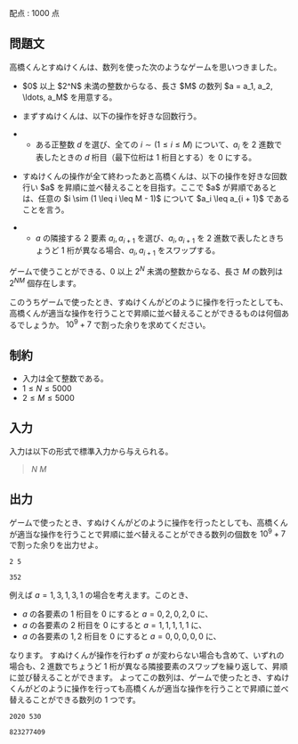 配点 : $1000$ 点

## 問題文

高橋くんとすぬけくんは、数列を使った次のようなゲームを思いつきました。

- <p>$0$ 以上 $2^N$ 未満の整数からなる、長さ $M$ の数列 $a = a_1, a_2, \ldots, a_M$ を用意する。</p>
- <p>まずすぬけくんは、以下の操作を好きな回数行う。</p>
-   - ある正整数 $d$ を選び、全ての $i \sim (1 \leq i \leq M)$ について、$a_i$ を $2$ 進数で表したときの $d$ 桁目（最下位桁は $1$ 桁目とする）を $0$ にする。
- <p>すぬけくんの操作が全て終わったあと高橋くんは、以下の操作を好きな回数行い $a$ を昇順に並べ替えることを目指す。ここで $a$ が昇順であるとは、任意の $i \sim (1 \leq i \leq M - 1)$ について $a_i \leq a_{i + 1}$ であることを言う。</p>
-   - $a$ の隣接する $2$ 要素 $a_i, a_{i + 1}$ を選び、$a_i, a_{i + 1}$ を $2$ 進数で表したときちょうど $1$ 桁が異なる場合、$a_i, a_{i + 1}$ をスワップする。

ゲームで使うことができる、$0$ 以上 $2^N$ 未満の整数からなる、長さ $M$ の数列は $2^{NM}$ 個存在します。

このうちゲームで使ったとき、すぬけくんがどのように操作を行ったとしても、高橋くんが適当な操作を行うことで昇順に並べ替えることができるものは何個あるでしょうか。
$10^9 + 7$ で割った余りを求めてください。

## 制約

- 入力は全て整数である。
- $1 \leq N \leq 5000$
- $2 \leq M \leq 5000$

## 入力

入力は以下の形式で標準入力から与えられる。

> $N$ $M$

## 出力

ゲームで使ったとき、すぬけくんがどのように操作を行ったとしても、高橋くんが適当な操作を行うことで昇順に並べ替えることができる数列の個数を $10^9 + 7$ で割った余りを出力せよ。

```input1
2 5
```

```output1
352
```

例えば $a = 1, 3, 1, 3, 1$ の場合を考えます。このとき、

- $a$ の各要素の $1$ 桁目を $0$ にすると $a = 0, 2, 0, 2, 0$ に、
- $a$ の各要素の $2$ 桁目を $0$ にすると $a = 1, 1, 1, 1, 1$ に、
- $a$ の各要素の $1, 2$ 桁目を $0$ にすると $a = 0, 0, 0, 0, 0$ に、

なります。
すぬけくんが操作を行わず $a$ が変わらない場合も含めて、いずれの場合も、$2$ 進数でちょうど $1$ 桁が異なる隣接要素のスワップを繰り返して、昇順に並び替えることができます。
よってこの数列は、ゲームで使ったとき、すぬけくんがどのように操作を行っても高橋くんが適当な操作を行うことで昇順に並べ替えることができる数列の $1$ つです。

```input2
2020 530
```

```output2
823277409
```